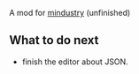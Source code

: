 A mod for [mindustry](https://github.com/Anuken/Mindustry) (unfinished)
## What to do next
- finish the editor about JSON.
